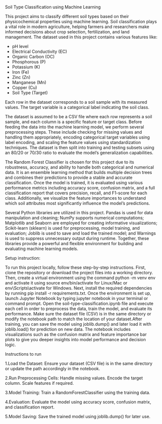 Soil Type Classification using Machine Learning

This project aims to classify different soil types based on their physicochemical properties using machine learning. Soil classification plays a vital role in modern agriculture, helping farmers and researchers make informed decisions about crop selection, fertilization, and land management.
The dataset used in this project contains various features like:

- pH level
- Electrical Conductivity (EC)
- Organic Carbon (OC)
- Phosphorous (P)
- Potassium (K)
- Iron (Fe)
- Zinc (Zn)
- Manganese (Mn)
- Copper (Cu)
- Soil Type (Target)

Each row in the dataset corresponds to a soil sample with its measured values. The target variable is a categorical label indicating the soil class.
 
The dataset is assumed to be a CSV file where each row represents a soil sample, and each column is a specific feature or target class. Before feeding the data into the machine learning model, we perform several preprocessing steps. These include checking for missing values and handling them appropriately, encoding categorical target variables using label encoding, and scaling the feature values using standardization techniques. The dataset is then split into training and testing subsets using an 80/20 or 70/30 ratio to evaluate the model’s generalization capabilities.

The Random Forest Classifier is chosen for this project due to its robustness, accuracy, and ability to handle both categorical and numerical data. It is an ensemble learning method that builds multiple decision trees and combines their predictions to provide a stable and accurate classification. Once the model is trained, it is evaluated using various performance metrics including accuracy score, confusion matrix, and a full classification report that covers precision, recall, and F1-score for each class. Additionally, we visualize the feature importances to understand which soil attributes most significantly influence the model’s predictions.

Several Python libraries are utilized in this project. Pandas is used for data manipulation and cleaning; NumPy supports numerical computations; Matplotlib and Seaborn are employed for creating informative visualizations; Scikit-learn (sklearn) is used for preprocessing, model training, and evaluation; Joblib is used to save and load the trained model; and Warnings is used to suppress unnecessary output during runtime. Together, these libraries provide a powerful and flexible environment for building and evaluating machine learning models.

Setup instruction:

To run this project locally, follow these step-by-step instructions. First, clone the repository or download the project files into a working directory. Then, create a virtual environment using the command python -m venv env and activate it using source env/bin/activate for Linux/Mac or env\Scripts\activate for Windows. Next, install the required dependencies by running pip install -r requirements.txt. Once the environment is set up, launch Jupyter Notebook by typing jupyter notebook in your terminal or command prompt. Open the soil-type-classification.ipynb file and execute each cell in order to preprocess the data, train the model, and evaluate its performance. Make sure the dataset file (CSV) is in the same directory or modify the notebook path to match the location of your dataset.After training, you can save the model using joblib.dump() and later load it with joblib.load() for prediction on new data. The notebook includes visualizations such as the confusion matrix and feature importance bar plots to give you deeper insights into model performance and decision logic.

Instructions to run

1.Load the Dataset:
	Ensure your dataset (CSV file) is in the same directory or update the path 	accordingly in the notebook.

2.Run Preprocessing Cells:
	Handle missing values.
	Encode the target column.
	Scale features if required.

3.Model Training:
	Train a RandomForestClassifier using the training data.

4.Evaluation:
	Evaluate the model using accuracy score, confusion matrix, and classification 	report.

5.Model Saving:
	Save the trained model using joblib.dump() for later use.
